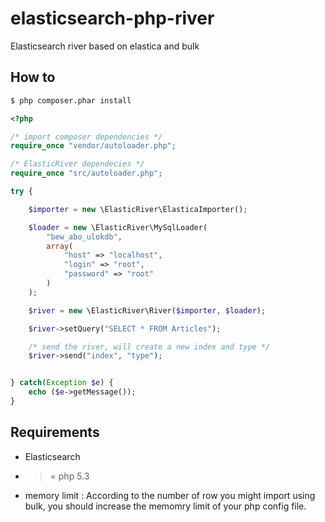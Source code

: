 # elasticsearch-php-river
Elasticsearch river based on elastica and bulk


## How to


```bash
$ php composer.phar install
```


```php
<?php

/* import composer dependencies */
require_once "vendor/autoloader.php";

/* ElasticRiver dependecies */
require_once "src/autoloader.php";

try {

    $importer = new \ElasticRiver\ElasticaImporter();

    $loader = new \ElasticRiver\MySqlLoader(
        "bew_abo_ulokdb",
        array(
            "host" => "localhost",
            "login" => "root",
            "password" => "root"
        )
    );

    $river = new \ElasticRiver\River($importer, $loader);

    $river->setQuery("SELECT * FROM Articles");

    /* send the river, will create a new index and type */
    $river->send("index", "type");


} catch(Exception $e) {
    echo ($e->getMessage());
}
```


## Requirements

- Elasticsearch
- >= php 5.3
- memory limit : According to the number of row you might import using bulk, you should increase the memomry limit of your php config file.
